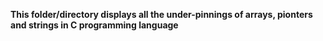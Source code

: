 **This folder/directory displays all the under-pinnings of arrays, pionters and strings in C programming language**